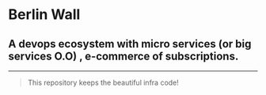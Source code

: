 # Berlin Wall

## A devops ecosystem with micro services (or big services O.O) , e-commerce of subscriptions.

---

> This repository keeps the beautiful infra code!
